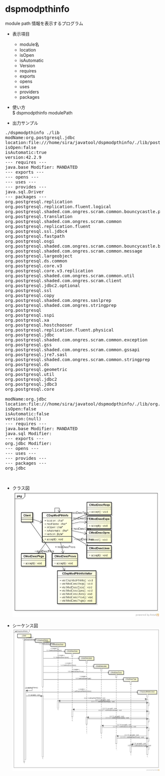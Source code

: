 dspmodpthinfo
=============
  module path 情報を表示するプログラム
  
* 表示項目
  - module名
  - location
  - isOpen
  - isAutomatic
  - Version
  - requires
  - exports
  - opens
  - uses
  - providers
  - packages

* 使い方  
  $ dspmodpthinfo modulePath

* 出力サンプル  

<pre>
./dspmodpthinfo ./lib
modName:org.postgresql.jdbc
location:file:///home/sira/javatool/dspmodpthinfo/./lib/postgresql-42.2.9.jar
isOpen:false
isAutomatic:true
version:42.2.9
--- requires ---
java.base Modifier: MANDATED
--- exports ---
--- opens ---
--- uses ---
--- provides ---
java.sql.Driver
--- packages ---
org.postgresql.replication
org.postgresql.replication.fluent.logical
org.postgresql.shaded.com.ongres.scram.common.bouncycastle.pbkdf2
org.postgresql.translation
org.postgresql.shaded.com.ongres.scram.common
org.postgresql.replication.fluent
org.postgresql.ssl.jdbc4
org.postgresql.fastpath
org.postgresql.osgi
org.postgresql.shaded.com.ongres.scram.common.bouncycastle.base64
org.postgresql.shaded.com.ongres.scram.common.message
org.postgresql.largeobject
org.postgresql.ds.common
org.postgresql.core.v3
org.postgresql.core.v3.replication
org.postgresql.shaded.com.ongres.scram.common.util
org.postgresql.shaded.com.ongres.scram.client
org.postgresql.jdbc2.optional
org.postgresql.ssl
org.postgresql.copy
org.postgresql.shaded.com.ongres.saslprep
org.postgresql.shaded.com.ongres.stringprep
org.postgresql
org.postgresql.sspi
org.postgresql.xa
org.postgresql.hostchooser
org.postgresql.replication.fluent.physical
org.postgresql.jdbc
org.postgresql.shaded.com.ongres.scram.common.exception
org.postgresql.gss
org.postgresql.shaded.com.ongres.scram.common.gssapi
org.postgresql.jre7.sasl
org.postgresql.shaded.com.ongres.scram.common.stringprep
org.postgresql.ds
org.postgresql.geometric
org.postgresql.util
org.postgresql.jdbc2
org.postgresql.jdbc3
org.postgresql.core

modName:org.jdbc
location:file:///home/sira/javatool/dspmodpthinfo/./lib/org.jdbc.jar
isOpen:false
isAutomatic:false
version:(null)
--- requires ---
java.base Modifier: MANDATED
java.sql Modifier:
--- exports ---
org.jdbc Modifier:
--- opens ---
--- uses ---
--- provides ---
--- packages ---
org.jdbc


</pre>
* クラス図  
![dspmodpthinfo](images/pkgDdspModPthInfo.jpg)

* シーケンス図
![dspmodpthinfo](images/sdDdspModPthInfo.jpg)

